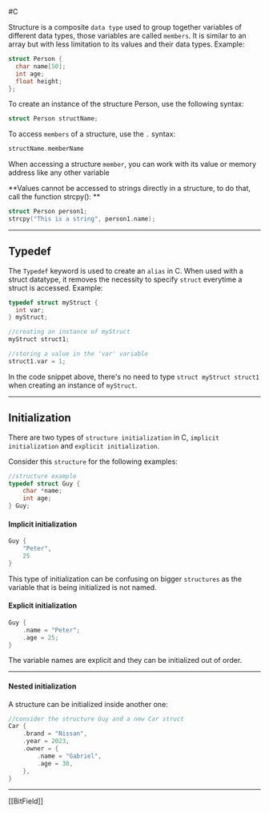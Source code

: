 #C

Structure is a composite `data type` used to group together variables of different data types, those variables are called `members`. 
It is similar to an array but with less limitation to its values and their data types. Example:

```C
struct Person {
  char name[50];
  int age;
  float height;
};
```

To create an instance of the structure Person, use the following syntax:

```C
struct Person structName;
```

To access `members` of a structure, use the `.` syntax:

```C
structName.memberName
```

When accessing a structure `member`, you can work with its value or memory address like any other variable

**Values cannot be accessed to strings directly in a structure, to do that, call the function strcpy(): **

```C
struct Person person1;
strcpy("This is a string", person1.name);
```

---------------------

## Typedef

The `Typedef` keyword is used to create an `alias` in C. When used with a struct datatype, it removes the necessity to specify `struct` everytime a struct is accessed. Example:

```C
typedef struct myStruct {
  int var;
} myStruct;

//creating an instance of myStruct
myStruct struct1;

//storing a value in the 'var' variable
struct1.var = 1;
```

In the code snippet above, there's no need to type `struct myStruct struct1` when creating an instance of `myStruct`.

-----------------

## Initialization

There are two types of `structure initialization` in C, `implicit initialization` and `explicit initialization`.

Consider this `structure` for the following examples:

```C
//structure example
typedef struct Guy {
	char *name;
	int age;
} Guy;
```

#### Implicit initialization

```C
Guy {
	"Peter",
	25
}
```

This type of initialization can be confusing on bigger `structures` as the variable that is being initialized is not named.

#### Explicit initialization

```C
Guy {
	.name = "Peter";
	.age = 25;
}
```

The variable names are explicit and they can be initialized out of order.

---------------

#### Nested initialization

A structure can be initialized inside another one:

```C
//consider the structure Guy and a new Car struct
Car {
	.brand = "Nissan",
	.year = 2023,
	.owner = {
		.name = "Gabriel",
		.age = 30,
	},
}
```

------------------------

[[BitField]]